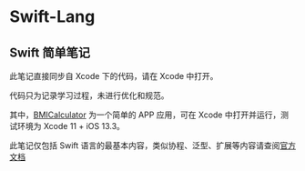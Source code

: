 # Swift-Lang


## Swift 简单笔记


此笔记直接同步自 Xcode 下的代码，请在 Xcode 中打开。

代码只为记录学习过程，未进行优化和规范。

其中，[BMICalculator](https://github.com/wcashew/Swift-Lang/tree/main/BMICalculator) 为一个简单的 APP 应用，可在 Xcode 中打开并运行，测试环境为 Xcode 11 + iOS 13.3。

此笔记仅包括 Swift 语言的最基本内容，类似协程、泛型、扩展等内容请查阅[官方文档](https://swift.org/documentation/)
